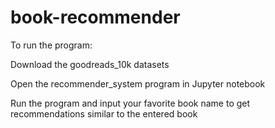 # book-recommender

To run the program:

Download the goodreads_10k datasets 
  
Open the recommender_system program in Jupyter notebook 

Run the program and input your favorite book name to get recommendations similar to the entered book 

